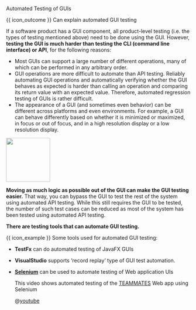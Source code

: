 <span id="title">Automated Testing of GUIs</span>

<span id="prereqs"></span>

<span id="outcomes">{{ icon_outcome }} Can explain automated GUI testing</span>

<div id="body">

If a software product has a GUI component, all product-level testing (i.e. the types of testing mentioned above) need to be done using the GUI. However, **testing the GUI is much harder than testing the CLI (command line interface) or API**, for the following reasons:

* Most GUIs can support a large number of different operations, many of which can be performed in any arbitrary order.
* GUI operations are more difficult to automate than API testing. Reliably automating GUI operations and automatically verifying whether the GUI behaves as expected is harder than calling an operation and comparing its return value with an expected value. Therefore, automated regression testing of GUIs is rather difficult. 
* The appearance of a GUI (and sometimes even behavior) can be different across platforms and even environments. For example, a GUI can behave differently based on whether it is minimized or maximized, in focus or out of focus, and in a high resolution display or a low resolution display.

<img src="{{baseUrl}}/testing/testAutomation/testingGuis/images/diagram.png" height="120" />
<p/>

**Moving as much logic as possible out of the GUI can make the GUI testing easier.** That way, you can bypass the GUI to test the rest of the system using automated API testing. While this still requires the GUI to be tested, the number of such test cases can be reduced as most of the system has been tested using automated API testing.

**There are testing tools that can automate GUI testing.** 

<box>

{{ icon_example }} Some tools used for automated GUI testing:
* **TestFx** can do automated testing of JavaFX GUIs<br>
* **VisualStudio** supports ‘record replay’ type of GUI test automation.
* [**Selenium**](http://seleniumhq.org/) can be used to automate testing of Web application UIs<br>

  <panel type="seamless" header="{{ icon_video }} demo video of automated testing of a Web application" class="non-printable">
  
  This video shows automated testing of the [TEAMMATES](http://github.com/teammates/teammates) Web app using Selenium
  
  @[youtube](ihst69Zq1xM)
  
  </panel>


</box>

</div>

<div id="extras">

<include src="exercises.md" />

</div>